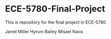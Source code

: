 # ECE-5780-Final-Project
This is repository for the final project in ECE-5780

Jared Miller
Hyrum Bailey
Misael Nava